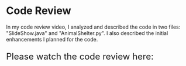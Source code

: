 <h1>Code Review</h1>
<p>In my code review video, I analyzed and described the code in two files: "SlideShow.java" and "AnimalShelter.py". I also described the initial enhancements I planned for the code.</p>
<p style="font-size: 24px;">Please watch the code review here:<p><a href="https://vimeo.com/1053905065/de2fd18e85?share=copy"></a>



